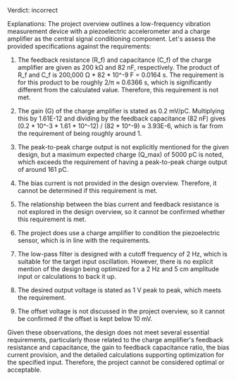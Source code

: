 Verdict: incorrect

Explanations: 
The project overview outlines a low-frequency vibration measurement device with a piezoelectric accelerometer and a charge amplifier as the central signal conditioning component. Let's assess the provided specifications against the requirements:

1. The feedback resistance (R_f) and capacitance (C_f) of the charge amplifier are given as 200 kΩ and 82 nF, respectively. The product of R_f and C_f is 200,000 Ω * 82 * 10^-9 F = 0.0164 s. The requirement is for this product to be roughly 2/π ≈ 0.6366 s, which is significantly different from the calculated value. Therefore, this requirement is not met.

2. The gain (G) of the charge amplifier is stated as 0.2 mV/pC. Multiplying this by 1.61E-12 and dividing by the feedback capacitance (82 nF) gives (0.2 * 10^-3 * 1.61 * 10^-12) / (82 * 10^-9) ≈ 3.93E-6, which is far from the requirement of being roughly around 1.

3. The peak-to-peak charge output is not explicitly mentioned for the given design, but a maximum expected charge (Q_max) of 5000 pC is noted, which exceeds the requirement of having a peak-to-peak charge output of around 161 pC.

4. The bias current is not provided in the design overview. Therefore, it cannot be determined if this requirement is met.

5. The relationship between the bias current and feedback resistance is not explored in the design overview, so it cannot be confirmed whether this requirement is met.

6. The project does use a charge amplifier to condition the piezoelectric sensor, which is in line with the requirements.

7. The low-pass filter is designed with a cutoff frequency of 2 Hz, which is suitable for the target input oscillation. However, there is no explicit mention of the design being optimized for a 2 Hz and 5 cm amplitude input or calculations to back it up.

8. The desired output voltage is stated as 1 V peak to peak, which meets the requirement.

9. The offset voltage is not discussed in the project overview, so it cannot be confirmed if the offset is kept below 10 mV.

Given these observations, the design does not meet several essential requirements, particularly those related to the charge amplifier's feedback resistance and capacitance, the gain to feedback capacitance ratio, the bias current provision, and the detailed calculations supporting optimization for the specified input. Therefore, the project cannot be considered optimal or acceptable.